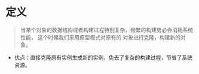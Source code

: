 # 定义
>当某个对象的数据结构或者构建过程特别复杂，频繁的构建势必会消耗系统性能，
这个时候我们采用原型模式对原有的 对象进行克隆，构建新的对象。
* 优点：直接克隆原有实例生成新的实例，免去了复杂的构建过程，节省了系统资源。
